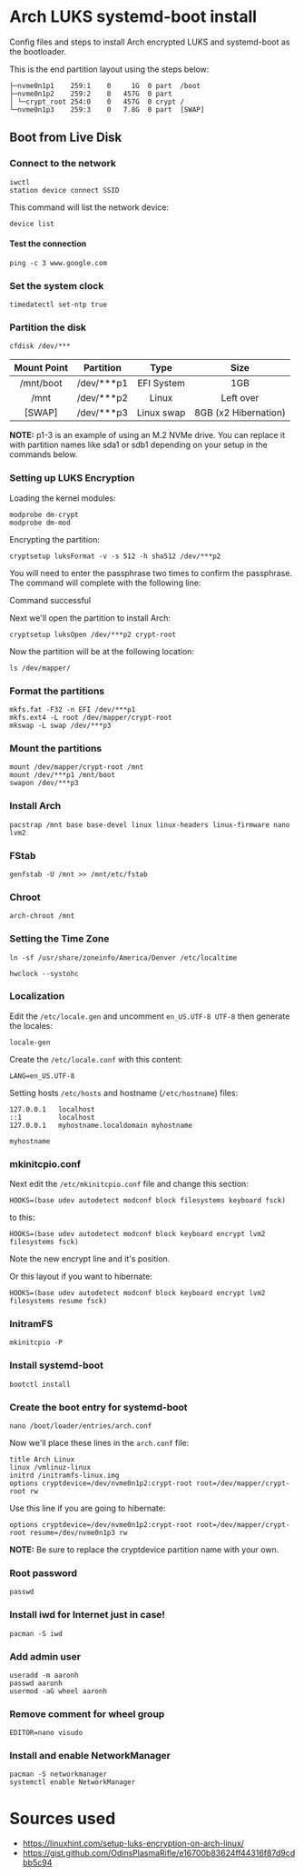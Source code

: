 # Arch LUKS systemd-boot install

Config files and steps to install Arch encrypted LUKS and systemd-boot as the bootloader.

This is the end partition layout using the steps below:

```nvme0n1        259:0    0 465.8G  0 disk  
├─nvme0n1p1    259:1    0     1G  0 part  /boot
├─nvme0n1p2    259:2    0   457G  0 part  
│ └─crypt_root 254:0    0   457G  0 crypt /
└─nvme0n1p3    259:3    0   7.8G  0 part  [SWAP]
```

## Boot from Live Disk

### Connect to the network

```
iwctl
station device connect SSID
```

This command will list the network device:

```
device list
```

#### Test the connection

```
ping -c 3 www.google.com
```

### Set the system clock

```
timedatectl set-ntp true
```

### Partition the disk

```
cfdisk /dev/***
```

| Mount Point | Partition  | Type       | Size                 |
|:-----------:|:----------:|:----------:|:--------------------:|
| /mnt/boot   | /dev/***p1 | EFI System | 1GB                  |
| /mnt        | /dev/***p2 | Linux      | Left over            |
| [SWAP]      | /dev/***p3 | Linux swap | 8GB (x2 Hibernation) |

**NOTE:**
p1-3 is an example of using an M.2 NVMe drive. You can replace it with partition names like sda1 or sdb1 depending on your setup in the commands below.

### Setting up LUKS Encryption

Loading the kernel modules:

```
modprobe dm-crypt
modprobe dm-mod
```

Encrypting the partition:

```
cryptsetup luksFormat -v -s 512 -h sha512 /dev/***p2
```

You will need to enter the passphrase two times to confirm the passphrase. The command will complete with the following line:

Command successful

Next we'll open the partition to install Arch:

```
cryptsetup luksOpen /dev/***p2 crypt-root
```

Now the partition will be at the following location:

```
ls /dev/mapper/
```

### Format the partitions

```
mkfs.fat -F32 -n EFI /dev/***p1
mkfs.ext4 -L root /dev/mapper/crypt-root
mkswap -L swap /dev/***p3
```

### Mount the partitions

```
mount /dev/mapper/crypt-root /mnt
mount /dev/***p1 /mnt/boot
swapon /dev/***p3
```


### Install Arch

```
pacstrap /mnt base base-devel linux linux-headers linux-firmware nano lvm2
```

### FStab 

```
genfstab -U /mnt >> /mnt/etc/fstab
```

### Chroot

```
arch-chroot /mnt
```

### Setting the Time Zone

```
ln -sf /usr/share/zoneinfo/America/Denver /etc/localtime
```

```
hwclock --systohc
```

### Localization

Edit the `/etc/locale.gen` and uncomment `en_US.UTF-8 UTF-8` then generate the locales:

```
locale-gen
```

Create the `/etc/locale.conf` with this content:

```
LANG=en_US.UTF-8
```

Setting hosts `/etc/hosts` and hostname (`/etc/hostname`) files:

```
127.0.0.1   localhost
::1         localhost
127.0.0.1   myhostname.localdomain myhostname
```

```
myhostname
```

### mkinitcpio.conf

Next edit the `/etc/mkinitcpio.conf` file and change this section:

```
HOOKS=(base udev autodetect modconf block filesystems keyboard fsck)
```

to this:

```
HOOKS=(base udev autodetect modconf block keyboard encrypt lvm2 filesystems fsck)
```

Note the new encrypt line and it's position.

Or this layout if you want to hibernate:

```
HOOKS=(base udev autodetect modconf block keyboard encrypt lvm2 filesystems resume fsck)
```

### InitramFS

```
mkinitcpio -P
```

### Install systemd-boot

```
bootctl install
```

### Create the boot entry for systemd-boot

```
nano /boot/loader/entries/arch.conf
```

Now we'll place these lines in the `arch.conf` file:

```
title Arch Linux
linux /vmlinuz-linux
initrd /initramfs-linux.img
options cryptdevice=/dev/nvme0n1p2:crypt-root root=/dev/mapper/crypt-root rw
```

Use this line if you are going to hibernate:

```
options cryptdevice=/dev/nvme0n1p2:crypt-root root=/dev/mapper/crypt-root resume=/dev/nvme0n1p3 rw
```

**NOTE:**
Be sure to replace the cryptdevice partition name with your own.

### Root password

```
passwd
```

### Install iwd for Internet just in case!

```
pacman -S iwd
```

### Add admin user

```
useradd -m aaronh
passwd aaronh
usermod -aG wheel aaronh
```

### Remove comment for wheel group

```
EDITOR=nano visudo
```

### Install and enable NetworkManager

```
pacman -S networkmanager
systemctl enable NetworkManager
```

# Sources used
- https://linuxhint.com/setup-luks-encryption-on-arch-linux/
- https://gist.github.com/OdinsPlasmaRifle/e16700b83624ff44316f87d9cdbb5c94
